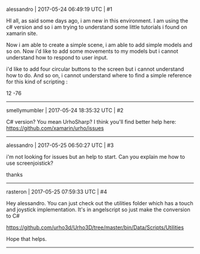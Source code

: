 alessandro | 2017-05-24 06:49:19 UTC | #1

HI all, as said some days ago, i am new in this environment.
I am using the c# version and so i am trying to understand some little tutorials i found on xamarin site.

Now i am able to create a simple scene, i am able to add simple models and so on.
Now i'd like to add some movements to my models but i cannot understand how to respond to user input.

i'd like to add four circular buttons to the screen but i cannot understand how to do. And so on, i cannot understand where to find a simple reference for this kind of scripting : 

<?xml version="1.0"?>
<element inherit="UI/ScreenJoystick.xml">
    <add sel="/element/element[./attribute[@name='Name' and @value='Button0']]">
        <attribute name="Is Visible" value="false" />
    </add>
    <add sel="/element/element[./attribute[@name='Name' and @value='Button1']]">
        <attribute name="Is Visible" value="true" />
    </add>
    <add sel="/element/element[./attribute[@name='Name' and @value='Button2']]">
        <element type="Text">
            <attribute name="Name" value="KeyBinding" />
            <attribute name="Text" value="SELECT" />
        </element>
    </add>
    <replace sel="/element/element[./attribute[@name='Name' and @value='Hat0']]/attribute[@name='Position']/@value">12 -76</replace>
    <add sel="/element/element[./attribute[@name='Name' and @value='Hat0']]">
        <element type="Text">
            <attribute name="Name" value="KeyBinding" />
            <attribute name="Text" value="WSAD" />
        </element>
    </add>
</element>

-------------------------

smellymumbler | 2017-05-24 18:35:32 UTC | #2

C# version? You mean UrhoSharp? I think you'll find better help here: https://github.com/xamarin/urho/issues

-------------------------

alessandro | 2017-05-25 06:50:27 UTC | #3

i'm not looking for issues but an help to start.
Can you explain me how to use screenjoistick?

thanks

-------------------------

rasteron | 2017-05-25 07:59:33 UTC | #4

Hey alessandro. You can just check out the utilities folder which has a touch and joystick implementation. It's in angelscript so just make the conversion to C#

https://github.com/urho3d/Urho3D/tree/master/bin/Data/Scripts/Utilities

Hope that helps.

-------------------------

